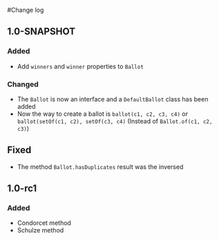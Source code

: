 #Change log
## 1.0-SNAPSHOT
### Added
* Add `winners` and `winner` properties to `Ballot`

### Changed
* The `Ballot` is now an interface and a `DefaultBallot` class has been added
* Now the way to create a ballot is `ballot(c1, c2, c3, c4)` or `ballot(setOf(c1, c2), setOf(c3, c4)`
    (Instead of `Ballot.of(c1, c2, c3)`)

## Fixed
* The method `Ballot.hasDuplicates` result was the inversed

## 1.0-rc1
### Added
* Condorcet method
* Schulze method
